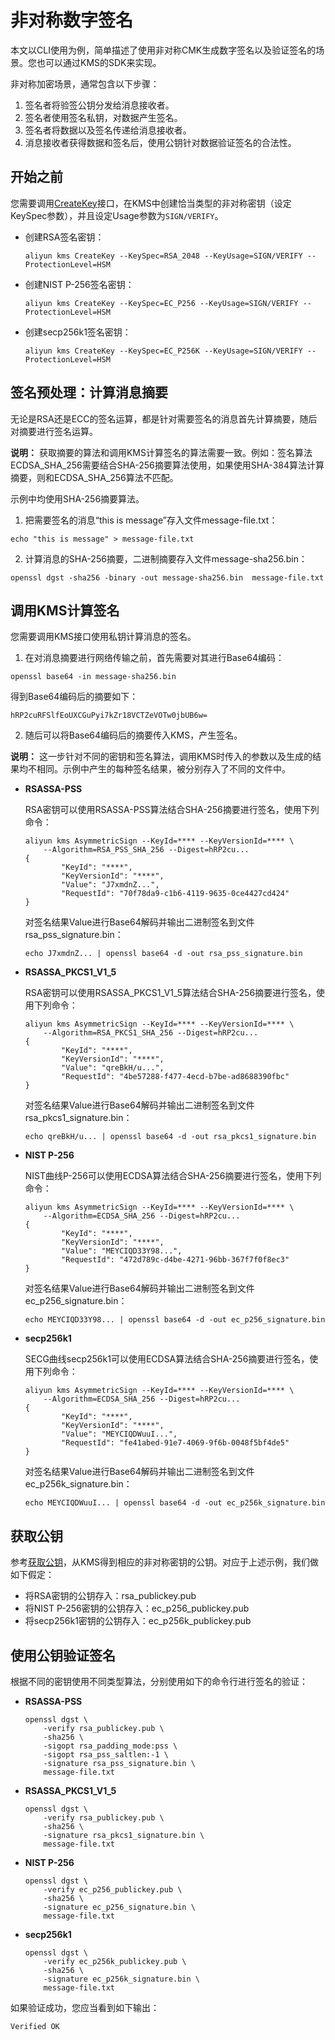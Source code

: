 # 非对称数字签名

本文以CLI使用为例，简单描述了使用非对称CMK生成数字签名以及验证签名的场景。您也可以通过KMS的SDK来实现。

非对称加密场景，通常包含以下步骤：

1.  签名者将验签公钥分发给消息接收者。
2.  签名者使用签名私钥，对数据产生签名。
3.  签名者将数据以及签名传递给消息接收者。
4.  消息接收者获得数据和签名后，使用公钥针对数据验证签名的合法性。

## 开始之前

您需要调用[CreateKey](/intl.zh-CN/API参考/密钥/CreateKey.md)接口，在KMS中创建恰当类型的非对称密钥（设定KeySpec参数），并且设定Usage参数为`SIGN/VERIFY`。

-   创建RSA签名密钥：

    ```
    aliyun kms CreateKey --KeySpec=RSA_2048 --KeyUsage=SIGN/VERIFY --ProtectionLevel=HSM
    ```

-   创建NIST P-256签名密钥：

    ```
    aliyun kms CreateKey --KeySpec=EC_P256 --KeyUsage=SIGN/VERIFY --ProtectionLevel=HSM
    ```

-   创建secp256k1签名密钥：

    ```
    aliyun kms CreateKey --KeySpec=EC_P256K --KeyUsage=SIGN/VERIFY --ProtectionLevel=HSM
    ```


## 签名预处理：计算消息摘要

无论是RSA还是ECC的签名运算，都是针对需要签名的消息首先计算摘要，随后对摘要进行签名运算。

**说明：** 获取摘要的算法和调用KMS计算签名的算法需要一致。例如：签名算法ECDSA\_SHA\_256需要结合SHA-256摘要算法使用，如果使用SHA-384算法计算摘要，则和ECDSA\_SHA\_256算法不匹配。

示例中均使用SHA-256摘要算法。

1. 把需要签名的消息“this is message”存入文件message-file.txt：

```
echo "this is message" > message-file.txt
```

2. 计算消息的SHA-256摘要，二进制摘要存入文件message-sha256.bin：

```
openssl dgst -sha256 -binary -out message-sha256.bin  message-file.txt
```

## 调用KMS计算签名

您需要调用KMS接口使用私钥计算消息的签名。

1. 在对消息摘要进行网络传输之前，首先需要对其进行Base64编码：

```
openssl base64 -in message-sha256.bin
```

得到Base64编码后的摘要如下：

```
hRP2cuRFSlfEoUXCGuPyi7kZr18VCTZeVOTw0jbUB6w=
```

2. 随后可以将Base64编码后的摘要传入KMS，产生签名。

**说明：** 这一步针对不同的密钥和签名算法，调用KMS时传入的参数以及生成的结果均不相同。示例中产生的每种签名结果，被分别存入了不同的文件中。

-   **RSASSA-PSS**

    RSA密钥可以使用RSASSA-PSS算法结合SHA-256摘要进行签名，使用下列命令：

    ```
    aliyun kms AsymmetricSign --KeyId=**** --KeyVersionId=**** \
        --Algorithm=RSA_PSS_SHA_256 --Digest=hRP2cu...
    {
            "KeyId": "****",
            "KeyVersionId": "****",
            "Value": "J7xmdnZ...",
            "RequestId": "70f78da9-c1b6-4119-9635-0ce4427cd424"
    }
    ```

    对签名结果Value进行Base64解码并输出二进制签名到文件rsa\_pss\_signature.bin：

    ```
    echo J7xmdnZ... | openssl base64 -d -out rsa_pss_signature.bin
    ```

-   **RSASSA\_PKCS1\_V1\_5**

    RSA密钥可以使用RSASSA\_PKCS1\_V1\_5算法结合SHA-256摘要进行签名，使用下列命令：

    ```
    aliyun kms AsymmetricSign --KeyId=**** --KeyVersionId=**** \
        --Algorithm=RSA_PKCS1_SHA_256 --Digest=hRP2cu...
    {
            "KeyId": "****",
            "KeyVersionId": "****",
            "Value": "qreBkH/u...",
            "RequestId": "4be57288-f477-4ecd-b7be-ad8688390fbc"
    }
    ```

    对签名结果Value进行Base64解码并输出二进制签名到文件rsa\_pkcs1\_signature.bin：

    ```
    echo qreBkH/u... | openssl base64 -d -out rsa_pkcs1_signature.bin
    ```

-   **NIST P-256**

    NIST曲线P-256可以使用ECDSA算法结合SHA-256摘要进行签名，使用下列命令：

    ```
    aliyun kms AsymmetricSign --KeyId=**** --KeyVersionId=**** \
        --Algorithm=ECDSA_SHA_256 --Digest=hRP2cu...
    {
            "KeyId": "****",
            "KeyVersionId": "****",
            "Value": "MEYCIQD33Y98...",
            "RequestId": "472d789c-d4be-4271-96bb-367f7f0f8ec3"
    }
    ```

    对签名结果Value进行Base64解码并输出二进制签名到文件ec\_p256\_signature.bin：

    ```
    echo MEYCIQD33Y98... | openssl base64 -d -out ec_p256_signature.bin
    ```

-   **secp256k1**

    SECG曲线secp256k1可以使用ECDSA算法结合SHA-256摘要进行签名，使用下列命令：

    ```
    aliyun kms AsymmetricSign --KeyId=**** --KeyVersionId=**** \
        --Algorithm=ECDSA_SHA_256 --Digest=hRP2cu...
    {
            "KeyId": "****",
            "KeyVersionId": "****",
            "Value": "MEYCIQDWuuI...",
            "RequestId": "fe41abed-91e7-4069-9f6b-0048f5bf4de5"
    }
    ```

    对签名结果Value进行Base64解码并输出二进制签名到文件ec\_p256k\_signature.bin：

    ```
    echo MEYCIQDWuuI... | openssl base64 -d -out ec_p256k_signature.bin
    ```


## 获取公钥

参考[获取公钥](/intl.zh-CN/密钥服务/密钥种类/使用非对称密钥/非对称数据加解密.md)，从KMS得到相应的非对称密钥的公钥。对应于上述示例，我们做如下假定：

-   将RSA密钥的公钥存入：rsa\_publickey.pub
-   将NIST P-256密钥的公钥存入：ec\_p256\_publickey.pub
-   将secp256k1密钥的公钥存入：ec\_p256k\_publickey.pub

## 使用公钥验证签名

根据不同的密钥使用不同类型算法，分别使用如下的命令行进行签名的验证：

-   **RSASSA-PSS**

    ```
    openssl dgst \
        -verify rsa_publickey.pub \
        -sha256 \
        -sigopt rsa_padding_mode:pss \
        -sigopt rsa_pss_saltlen:-1 \
        -signature rsa_pss_signature.bin \
        message-file.txt
    ```

-   **RSASSA\_PKCS1\_V1\_5**

    ```
    openssl dgst \
        -verify rsa_publickey.pub \
        -sha256 \
        -signature rsa_pkcs1_signature.bin \
        message-file.txt
    ```

-   **NIST P-256**

    ```
    openssl dgst \
        -verify ec_p256_publickey.pub \
        -sha256 \
        -signature ec_p256_signature.bin \
        message-file.txt
    ```

-   **secp256k1**

    ```
    openssl dgst \
        -verify ec_p256k_publickey.pub \
        -sha256 \
        -signature ec_p256k_signature.bin \
        message-file.txt
    ```


如果验证成功，您应当看到如下输出：

```
Verified OK
```

